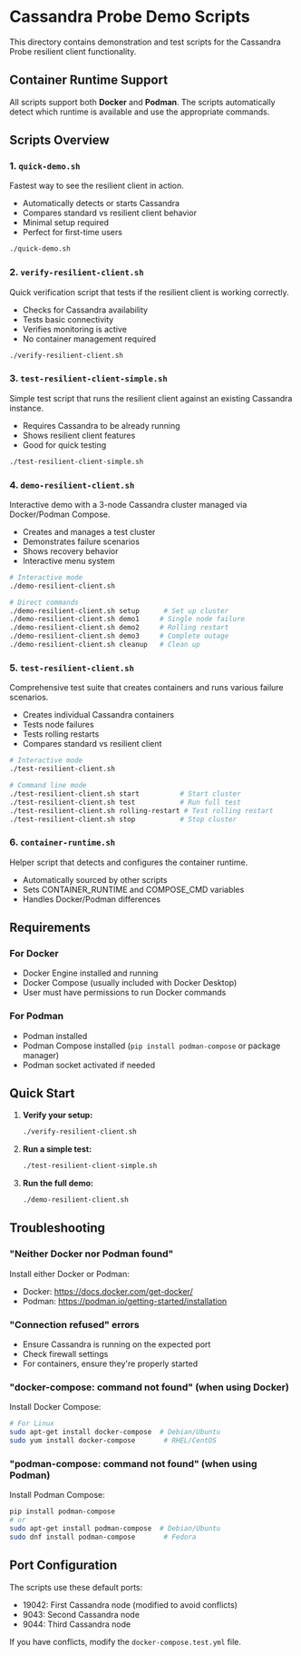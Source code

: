 # Cassandra Probe Demo Scripts

This directory contains demonstration and test scripts for the Cassandra Probe resilient client functionality.

## Container Runtime Support

All scripts support both **Docker** and **Podman**. The scripts automatically detect which runtime is available and use the appropriate commands.

## Scripts Overview

### 1. `quick-demo.sh`
Fastest way to see the resilient client in action.
- Automatically detects or starts Cassandra
- Compares standard vs resilient client behavior
- Minimal setup required
- Perfect for first-time users

```bash
./quick-demo.sh
```

### 2. `verify-resilient-client.sh`
Quick verification script that tests if the resilient client is working correctly.
- Checks for Cassandra availability
- Tests basic connectivity
- Verifies monitoring is active
- No container management required

```bash
./verify-resilient-client.sh
```

### 3. `test-resilient-client-simple.sh`
Simple test script that runs the resilient client against an existing Cassandra instance.
- Requires Cassandra to be already running
- Shows resilient client features
- Good for quick testing

```bash
./test-resilient-client-simple.sh
```

### 4. `demo-resilient-client.sh`
Interactive demo with a 3-node Cassandra cluster managed via Docker/Podman Compose.
- Creates and manages a test cluster
- Demonstrates failure scenarios
- Shows recovery behavior
- Interactive menu system

```bash
# Interactive mode
./demo-resilient-client.sh

# Direct commands
./demo-resilient-client.sh setup      # Set up cluster
./demo-resilient-client.sh demo1     # Single node failure
./demo-resilient-client.sh demo2     # Rolling restart
./demo-resilient-client.sh demo3     # Complete outage
./demo-resilient-client.sh cleanup   # Clean up
```

### 5. `test-resilient-client.sh`
Comprehensive test suite that creates containers and runs various failure scenarios.
- Creates individual Cassandra containers
- Tests node failures
- Tests rolling restarts
- Compares standard vs resilient client

```bash
# Interactive mode
./test-resilient-client.sh

# Command line mode
./test-resilient-client.sh start          # Start cluster
./test-resilient-client.sh test           # Run full test
./test-resilient-client.sh rolling-restart # Test rolling restart
./test-resilient-client.sh stop           # Stop cluster
```

### 6. `container-runtime.sh`
Helper script that detects and configures the container runtime.
- Automatically sourced by other scripts
- Sets CONTAINER_RUNTIME and COMPOSE_CMD variables
- Handles Docker/Podman differences

## Requirements

### For Docker
- Docker Engine installed and running
- Docker Compose (usually included with Docker Desktop)
- User must have permissions to run Docker commands

### For Podman
- Podman installed
- Podman Compose installed (`pip install podman-compose` or package manager)
- Podman socket activated if needed

## Quick Start

1. **Verify your setup:**
   ```bash
   ./verify-resilient-client.sh
   ```

2. **Run a simple test:**
   ```bash
   ./test-resilient-client-simple.sh
   ```

3. **Run the full demo:**
   ```bash
   ./demo-resilient-client.sh
   ```

## Troubleshooting

### "Neither Docker nor Podman found"
Install either Docker or Podman:
- Docker: https://docs.docker.com/get-docker/
- Podman: https://podman.io/getting-started/installation

### "Connection refused" errors
- Ensure Cassandra is running on the expected port
- Check firewall settings
- For containers, ensure they're properly started

### "docker-compose: command not found" (when using Docker)
Install Docker Compose:
```bash
# For Linux
sudo apt-get install docker-compose  # Debian/Ubuntu
sudo yum install docker-compose       # RHEL/CentOS
```

### "podman-compose: command not found" (when using Podman)
Install Podman Compose:
```bash
pip install podman-compose
# or
sudo apt-get install podman-compose  # Debian/Ubuntu
sudo dnf install podman-compose       # Fedora
```

## Port Configuration

The scripts use these default ports:
- 19042: First Cassandra node (modified to avoid conflicts)
- 9043: Second Cassandra node
- 9044: Third Cassandra node

If you have conflicts, modify the `docker-compose.test.yml` file.